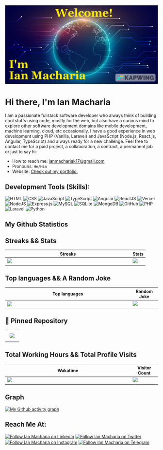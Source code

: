 [![Braydon's GitHub Banner](edited.jpeg)](https://ianmacharia.vercel.app/)

# Hi there, I'm Ian Macharia

I am a passionate fullstack software developer who always think of building cool stuffs using code, mostly for the web, but also have a curious mind to explore other software development domains like mobile development, machine learning, cloud, etc occasionally. I have a good experience in web development using PHP (Vanilla, Laravel) and JavaScript (Node.js, React.js, Angular, TypeScript) and always ready for a new challenge. Feel free to contact me for a paid project, a collaboration, a contract, a permanent job or just to say hi:

- How to reach me: ianmachariak17@gmail.com
- Pronouns: `He/Him`
- Website: [Check out my portfolio.](https://ianmacharia.vercel.app/)

## Development Tools (Skills):

![HTML](https://img.shields.io/badge/HTML5-E34F26?style=for-the-badge&logo=html5&logoColor=white)
![CSS](https://img.shields.io/badge/CSS3-1572B6?style=for-the-badge&logo=css3&logoColor=white)
![JavaScript](https://img.shields.io/badge/javascript-%23323330.svg?style=for-the-badge&logo=javascript&logoColor=%23F7DF1E)
![TypeScript](https://img.shields.io/badge/TypeScript-007ACC?style=for-the-badge&logo=typescript&logoColor=white)
![Angular](https://img.shields.io/badge/Angular-DD0031?style=for-the-badge&logo=angular&logoColor=white)
![ReactJS](https://img.shields.io/badge/React-20232A?style=for-the-badge&logo=react&logoColor=61DAFB)
![Vercel](https://img.shields.io/badge/Vercel-000000?style=for-the-badge&logo=vercel&logoColor=white)
![NodeJS](https://img.shields.io/badge/node.js-6DA55F?style=for-the-badge&logo=node.js&logoColor=white)
![Express.js](https://img.shields.io/badge/express.js-%23404d59.svg?style=for-the-badge&logo=express&logoColor=%2361DAFB)
![MySQL](https://img.shields.io/badge/MySQL-00000F?style=for-the-badge&logo=mysql&logoColor=white)
![SQLite](https://img.shields.io/badge/SQLite-07405E?style=for-the-badge&logo=sqlite&logoColor=white)
![MongoDB](https://img.shields.io/badge/MongoDB-4EA94B?style=for-the-badge&logo=mongodb&logoColor=white)
![GitHub](https://img.shields.io/badge/github-%23121011.svg?style=for-the-badge&logo=github&logoColor=white)
![PHP](https://img.shields.io/badge/PHP-777BB4?style=for-the-badge&logo=php&logoColor=white)
![Laravel](https://img.shields.io/badge/Laravel-FF2D20?style=for-the-badge&logo=laravel&logoColor=white)
![Python](https://img.shields.io/badge/Python-14354C?style=for-the-badge&logo=python&logoColor=white)

## My Github Statistics

## Streaks && Stats

<center>
  <table>
    <thead>
      <tr>
        <th>Streaks</th>
        <th>Stats</th>
      </tr>
    </thead>
    <tbody>
    <tr>
        <td valign="top"><img width="400px" align="left" src="https://github-readme-streak-stats.herokuapp.com?user=karianmash&theme=github-dark&hide_border=true&date_format=M%20j%5B%2C%20Y%5D"/></td>
        <td valign="top"><img width="400px" src="https://github-readme-stats.vercel.app/api?username=karianmash&theme=github_dark&hide_border=true&include_all_commits=true&show_icons=true&count_private=true&custom_title=My%20Github%20Stats" /></td>
    </tr>
    </tbody>
  </table>
</center>

## Top languages && A Random Joke

<center>
  <table style="border: none;">
    <thead>
      <tr>
        <th>Top languages</th>
        <th>Random Joke</th>
      </tr>
    </thead>
    <tbody>
    <tr>
        <td><img width="400px" align="left" src="https://github-readme-stats.vercel.app/api/top-langs/?username=karianmash&layout=compact&langs_count=50&hide_border=true&title_color=38a5e1&icon_color=000000&text_color=ffffff&bg_color=0d1118"/></td>
        <td valign="top"><img width="400px" src="https://readme-jokes.vercel.app/api?theme=gotham"</td>      
    </tr>
    </tbody>
  </table>
</center>

## 📌 Pinned Repository

<center>
  <table style="border: none;">
    <tr>
        <td valign="top">
          <a href="https://github.com/karianmash/students-project-MIS">
            <img align="center" style="margin:0.5rem" src="https://github-readme-stats.vercel.app/api/pin/?username=karianmash&repo=students-project-MIS&title_color=ffffff&text_color=c9cacc&icon_color=4AB197&bg_color=1A2B34" />
          </a>
        </td>
    </tr>
  </table>
</center>

## Total Working Hours && Total Profile Visits

<center>
  <table style="border: none;">
    <thead>
      <tr>
        <th>Wakatime</th>
        <th>Visitor Count</th>
      </tr>
    </thead>
    <tbody>
    <tr>
        <td valign="top"><img width="400px" align="left" src="https://github-readme-stats.vercel.app/api/wakatime?username=@karianmash&theme=gotham&layout=compact&hide_border=true&v=2"/></td>
        <td valign="top"><img src="https://profile-counter.glitch.me/karianmash/count.svg" /></td>      
    </tr>
    </tbody>
  </table>
</center>

## Graph

[![My Github activity graph](https://github-readme-activity-graph.cyclic.app/graph?username=karianmash&theme=github-compact&hide_border=true)](https://github.com/karianmash)

## Reach Me At:

[<img src="https://raw.githubusercontent.com/Raymo111/Raymo111/master/socials/linkedin.png" height="40em" align="center" alt="Follow Ian Macharia on LinkedIn" title="Follow Ian Macharia on LinkedIn"/>](https://linkedin.com/in/ian-macharia-913a2917a/)
[<img src="https://raw.githubusercontent.com/Raymo111/Raymo111/master/socials/twitter.svg" height="40em" align="center" alt="Follow Ian Macharia on Twitter" title="Follow Ian Macharia on Twitter"/>](https://twitter.com/karianmash)
[<img src="https://upload.wikimedia.org/wikipedia/commons/thumb/e/e7/Instagram_logo_2016.svg/768px-Instagram_logo_2016.svg.png" height="40em" align="center" alt="Follow Ian Macharia on Instagram" title="Follow Ian Macharia on Instagram"/>](https://www.instagram.com/karianmash/)
[<img src="https://cdn4.iconfinder.com/data/icons/logos-and-brands/512/335_Telegram_logo-512.png" height="40em" align="center" alt="Follow Ian Macharia on Telegram" title="Follow Ian Macharia on Telegram"/>](https://t.me/karianmash)
